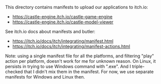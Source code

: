 This directory contains manifests to upload our applications to itch.io:
- https://castle-engine.itch.io/castle-game-engine
- https://castle-engine.itch.io/castle-model-viewer

See itch.io docs about manifests and butler:
- https://itch.io/docs/itch/integrating/manifest.html
- https://itch.io/docs/itch/integrating/manifest-actions.html

Note: using a single manifest file for all the platforms, and filtering "play" action per platform,
doesn't work for me for unknown reason.
On Linux, it persists in trying to use Windows command with ".exe".
And I triple-checked that I didn't mix them in the manifest.
For now, we use separate manifests for Windows and Linux then.

